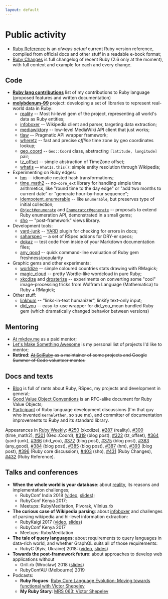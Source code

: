 ```yaml
---
layout: default
---
```


# Public activity

* [Ruby Reference](https://rubyreferences.github.io/rubyref/) is an _always actual_ current Ruby version reference, compiled from official docs and other stuff in a readable e-book format;
* [Ruby Changes](https://rubyreferences.github.io/rubychanges/) is full changelog of recent Ruby (2.6 only at the moment), with full context and example for each and every change.

## Code

* **[Ruby lang contributions](https://github.com/zverok/my-ruby-contributions)** list of my contributions to Ruby language (proposed features and written documentation)
* **[molybdenum-99](https://github.com/molybdenum-99)** project: developing a set of libraries to represent real-world data in Ruby:
  * [reality](https://github.com/molybdenum-99/reality) -- Most hi-level gem of the project, representing all world's data as Ruby entities;
  * [infoboxer](https://github.com/molybdenum-99/infoboxer) -- Wikipedia client and parser, targeting data extraction;
  * [mediawiktory](https://github.com/molybdenum-99/mediawiktory) -- low-level MediaWiki API client that just works;
  * [tlaw](https://github.com/molybdenum-99/tlaw) -- Pragmatic API wrapper framework;
  * [wheretz](https://github.com/zverok/wheretz) -- fast and precise _offline_ time zone by geo coordinates lookup;
  * [geo_coord](https://github.com/zverok/geo_coord) -- `Geo::Coord` class, abstracting `[latitude, longitude]` pair;
  * [tz_offset](https://github.com/molybdenum-99/tz_offset) -- simple abstraction of TimeZone offset;
  * [whatis](https://github.com/molybdenum-99/whatis) -- `WhatIs.this()`: simple entity resolution through Wikipedia;
* Experimenting on Ruby edges:
  * [hm](https://github.com/zverok/hm) -- idiomatic nested hash transformations;
  * [time_math2](https://github.com/zverok/time_math2) -- no-`core_ext` library for handling simple time arithmetics, like "round time to the day edge" or "add two months to current date" or "generate hour-by-hour sequence";
  * [idempotent_enumerable](https://github.com/zverok/idempotent_enumerable) -- like `Enumerable`, but preserves type of initial collection;
  * [`Object#enumerate`](https://github.com/zverok/object_enumerate) and [`Enumerator#generate`](https://github.com/zverok/enumerator_generate) -- proposals to extend Ruby enumeration API, demonstrated in a small gems;
  * [sho](https://github.com/zverok/sho) -- "post-framework" views library.
* Development tools:
  * [yard-junk](https://github.com/zverok/yard-junk) -- [YARD](https://github.com/lsegal/yard) plugin for checking for errors in docs;
  * [saharspec](https://github.com/zverok/saharspec) -- a set of RSpec addons for DRY-er specs;
  * [dokaz](http://github.com/zverok/dokaz) -- test code from inside of your Markdown documentation files;
  * [any_good](https://github.com/zverok/any_good) -- quick command-line evaluation of Ruby gem freshness/popularity
* Graphic gems and other experiments:
  * [worldize](https://github.com/zverok/worldize) -- simple coloured countries stats drawing with RMagick;
  * [magic_cloud](http://github.com/zverok/magic_cloud) -- pretty Wordle-like wordcloud in pure Ruby;
  * [xkcdize](https://github.com/zverok/xkcdize) and [drosterize](https://github.com/zverok/drosterize) -- experiments on converting some "cool" image-processing tricks from Wolfram Language (Mathematica) to Ruby + RMagick;
* Other stuff:
  * [linkhum](https://github.com/zverok/linkhum) -- "links-in-text humanizer", linkify text-only input;
  * [did_you](https://github.com/zverok/did_you) -- easy-to-use wrapper for did_you_mean bundled Ruby gem (which dramatically changed behavior between versions)

## Mentoring

* [At mkdev.me](https://mkdev.me/en/mentors/zverok) as a paid mentor;
* [Let's Make Something Awesome](https://github.com/zverok/lmsa) is my personal list of projects I'd like to mentor;
* **Retired:** ~~[At SciRuby](http://sciruby.com/) as a maintainer of some projects and Google Summer of Code volunteer mentor.~~

## Docs and texts

* [Blog](/blog/) is full of rants about Ruby, RSpec, my projects and development in general;
* [Good Value Object Conventions](https://github.com/zverok/good-value-object) is an RFC-alike document for Ruby Value Objects;
* [Participant](https://bugs.ruby-lang.org/users/710) of Ruby language development discussions (I'm that guy who invented `Kernel#then`, so sue me), and committer of documentation improvements to Ruby and its standard library.

Appearances in [Ruby Weekly](https://rubyweekly.com/): [#250](https://rubyweekly.com/issues/250) (xkcdize), [#287](https://rubyweekly.com/issues/287) (reality), [#300](https://rubyweekly.com/issues/300) (time_math2), [#301](https://rubyweekly.com/issues/301) (Geo::Coord), [#319](https://rubyweekly.com/issues/319) (blog post), [#322](https://rubyweekly.com/issues/322) (tz_offset), [#364](https://rubyweekly.com/issues/364) (yard-junk), [#366](https://rubyweekly.com/issues/366) (did_you), [#372](https://rubyweekly.com/issues/372) (blog post), [#375](https://rubyweekly.com/issues/375) (blog post), [#383](https://rubyweekly.com/issues/383) (any_good), [#384](https://rubyweekly.com/issues/384) (blog post), [#385](https://rubyweekly.com/issues/385) (blog post), [#387](https://rubyweekly.com/issues/387) (hm), [#393](https://rubyweekly.com/issues/393) (blog post), [#396](https://rubyweekly.com/issues/396) (Ruby core discussion), [#403](https://rubyweekly.com/issues/403) (sho), [#431](https://rubyweekly.com/issues/431) (Ruby Changes), [#432](https://rubyweekly.com/issues/432) (Ruby Reference).

## Talks and conferences

* **When the whole world is your database**: about [reality](https://github.com/molybdenum-99/reality), its reasons and implementation challenges;
  * RubyConf India 2018 ([video](https://www.youtube.com/watch?v=x9GePP3B0oE&t=1s&list=PLe872Yf6CJWGYKLny9jFs9mLv0Z94m8k4&index=26), [slides](https://docs.google.com/presentation/d/1I4mznHUBhVVDxWfO2DRzxP4wNhs9Mmtx09SizLqIbaE/edit?usp=sharing));
  * RubyConf Kenya 2017;
  * Meetups: RubyMeditation, Pivorak, Vilnius.rb
* **The curious case of Wikipedia parsing**: about [infoboxer](https://github.com/molybdenum-99/infoboxer) and challenges of parsing wikipedia and hi-level information extraction:
  * RubyKaigi 2017 ([video](https://www.youtube.com/watch?v=oqsX8kNq94I), [slides](https://docs.google.com/presentation/d/1r3xUjc9nXlwAOmgzCI26lELdNp8Mnsd5sfXa9JJwIME/edit?usp=sharing))
  * RubyConf Kenya 2017
  * Meetups: RubyMeditation
* **The tale of query languages**: about requirements to query languages in data-rich world, and whether GraphQL suits all of those requirements:
  * RubyC (Kyiv, Ukraine) 2018: ([video](https://www.youtube.com/watch?v=vLbcqtrh6Ys), [slides](https://docs.google.com/presentation/d/1u9K-GiLNQyQm5JwDQfcUE-JM43u_a_ATmEDk1ZlHwEM/edit?usp=sharing))
* **Towards the post-framework future**: about approaches to develop web applications without
  * Grill.rb (Wroclaw) 2018 ([slides](https://docs.google.com/presentation/d/1fg4DP5p4yDkFjNH-CDt6CAe5heO_BHy6tB52OgaEWkg/edit?usp=sharing))
  * RubyConfAU (Melbourne) 2019
* Podcasts:
  * **Ruby Rogues**: [Ruby Core Language Evolution: Moving towards functional with Victor Shepelev](https://devchat.tv/ruby-rogues/rr-367-ruby-core-language-evolution-moving-towards-functional-with-victor-shepelev)
  * **My Ruby Story**: [MRS 063: Victor Shepelev](https://devchat.tv/my-ruby-story/mrs-063-victor-shepelev/)